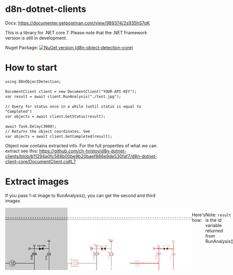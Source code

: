 # d8n-dotnet-clients

Docs: https://documenter.getpostman.com/view/989374/2s935hS7qK

This is a library for .NET core 7. Please note that the .NET Framework version is still in development.

Nuget Package:
[![NuGet version (d8n-object-detection-core)](https://img.shields.io/nuget/v/d8n-object-detection-core.svg?style=flat-square)](https://www.nuget.org/packages/d8n-object-detection-core/)

# How to start

```
using D8nObjectDetection;

DocumentClient client = new DocumentClient("YOUR-API-KEY");
var result = await client.RunAnalysis("./test.jpg");

// Query for status once in a while (until status is equal to "Completed")
var objects = await client.GetStatus(result);

await Task.Delay(3000);
// Returns the object coordinates. See
var objects = await client.GetCompleted(result);
```
Object now contains extracted info. For the full properties of what we can extract see this:
 https://github.com/ch-hristov/d8n-dotnet-clients/blob/b11294a0fc588b00be9b20baef886e9de530faf7/d8n-dotnet-client-core/DocumentClient.cs#L7

# Extract images

If you pass 1-st image to RunAnalysis(), you can get the second and third images
<div style="display:flex; flex-direction:row;">
<img src="./d8n-dotnet-example/test.jpg" width=200 height=200/>
<img src="./d8n-dotnet-example/result.png" width=200 height=200/>
<img src="./d8n-dotnet-example/line.png" width=200 height=200/>

Here's how:
 
```
var symbolImage = await client.GetSymbols(result);
symbolImage.Save("./data.png");
 
var lineImage = await client.GetLines(result);
symbolImage.Save("./line.png");
```
Note: `result` is the id variable returned from RunAnalysis()

# Limits
 1. Image size: 10MB
 2. Limits to number of requests apply.
